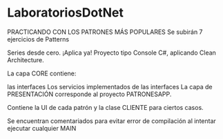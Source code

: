 # LaboratoriosDotNet
 
PRACTICANDO CON LOS PATRONES MÁS POPULARES
Se subirán 7 ejercicios de Patterns

Series desde cero. ¡Aplica ya! Proyecto tipo Console C#, aplicando Clean Architecture.

La capa CORE contiene:

las interfaces
Los servicios implementados de las interfaces
La capa de PRESENTACIÓN corresponde al proyecto PATRONESAPP.

Contiene la UI de cada patrón y la clase CLIENTE para ciertos casos.

Se encuentran comentariados para evitar error de compilación al intentar ejecutar cualquier MAIN
